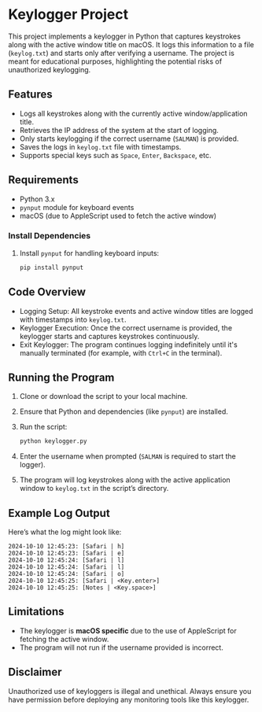# Keylogger Project

This project implements a keylogger in Python that captures keystrokes along with the active window title on macOS. It logs this information to a file (`keylog.txt`) and starts only after verifying a username. The project is meant for educational purposes, highlighting the potential risks of unauthorized keylogging.

## Features

- Logs all keystrokes along with the currently active window/application title.
- Retrieves the IP address of the system at the start of logging.
- Only starts keylogging if the correct username (`SALMAN`) is provided.
- Saves the logs in `keylog.txt` file with timestamps.
- Supports special keys such as `Space`, `Enter`, `Backspace`, etc.

## Requirements

- Python 3.x
- `pynput` module for keyboard events
- macOS (due to AppleScript used to fetch the active window)

### Install Dependencies

1. Install `pynput` for handling keyboard inputs:

    ```bash
    pip install pynput
    ```

## Code Overview

- Logging Setup: All keystroke events and active window titles are logged with timestamps into `keylog.txt`.
- Keylogger Execution: Once the correct username is provided, the keylogger starts and captures keystrokes continuously.
- Exit Keylogger: The program continues logging indefinitely until it's manually terminated (for example, with `Ctrl+C` in the terminal).

## Running the Program

1. Clone or download the script to your local machine.
2. Ensure that Python and dependencies (like `pynput`) are installed.
3. Run the script:

    ```bash
    python keylogger.py
    ```

4. Enter the username when prompted (`SALMAN` is required to start the logger).
5. The program will log keystrokes along with the active application window to `keylog.txt` in the script’s directory.

## Example Log Output

Here’s what the log might look like:

```
2024-10-10 12:45:23: [Safari | h]
2024-10-10 12:45:23: [Safari | e]
2024-10-10 12:45:24: [Safari | l]
2024-10-10 12:45:24: [Safari | l]
2024-10-10 12:45:24: [Safari | o]
2024-10-10 12:45:25: [Safari | <Key.enter>]
2024-10-10 12:45:25: [Notes | <Key.space>]
```

## Limitations

- The keylogger is **macOS specific** due to the use of AppleScript for fetching the active window.
- The program will not run if the username provided is incorrect.
  
## Disclaimer

Unauthorized use of keyloggers is illegal and unethical. Always ensure you have permission before deploying any monitoring tools like this keylogger.


